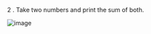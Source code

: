 2 . Take two numbers and print the sum of both.

![image](https://github.com/Fasiuddin22/FlowChart-psuedocode/assets/127682497/1f8e9fb3-36e9-4666-bd81-2de9540f2b11)
